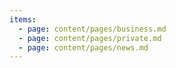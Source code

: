 ```yaml
---
items:
  - page: content/pages/business.md
  - page: content/pages/private.md
  - page: content/pages/news.md
---
```


